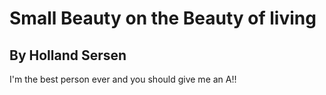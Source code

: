 # Small Beauty on the Beauty of living
## By Holland Sersen

I'm the best person ever and you should give me an A!! 
